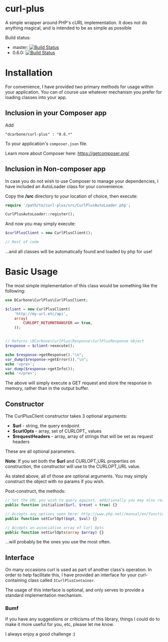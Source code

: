 curl-plus
======

A simple wrapper around PHP's cURL implementation.  It does not do anything magical, and is intended to be as simple as possible

Build status:
- master: [![Build Status](https://travis-ci.org/dcarbone/curl-plus.svg?branch=master)](https://travis-ci.org/dcarbone/curl-plus)
- 0.6.0: [![Build Status](https://travis-ci.org/dcarbone/curl-plus.svg?tag=0.6.0)](https://travis-ci.org/dcarbone/curl-plus)

# Installation

For convenience, I have provided two primary methods for usage within your application.  You can of course use whatever mechanism
you prefer for loading classes into your app.

## Inclusion in your Composer app

Add

```
"dcarbone/curl-plus" : "0.6.*"
```

To your application's ``` composer.json ``` file.

Learn more about Composer here: <a href="https://getcomposer.org/">https://getcomposer.org/</a>

## Inclusion in Non-composer app

In case you do not wish to use Composer to manage your dependencies, I have included an AutoLoader class for your
convenience.

Copy the **/src** directory to your location of choice, then execute:

```php
require '/path/to/curl-plus/src/CurlPlusAutoLoader.php';

CurlPlusAutoLoader::register();
```

And now you may simply execute:

```php
$curlPlusClient = new CurlPlusClient();

// Rest of code
```

...and all classes will be automatically found and loaded by php for use!

# Basic Usage

The most simple implementation of this class would be something like the following:

```php
use DCarbone\CurlPlus\CurlPlusClient;

$client = new CurlPlusClient(
    'http://my-url.etc/api',
    array(
        CURLOPT_RETURNTRANSFER => true,
    ));


// Returns \DCarbone\CurlPlus\Response\CurlPlusResponse object
$response = $client->execute();

echo $response->getResponse()."\n";
var_dump($response->getError())."\n";
echo '<pre>';
var_dump($response->getInfo());
echo '</pre>';
```

The above will simply execute a GET request and store the response in memory, rather than in the output buffer.

## Constructor

The CurlPlusClient constructor takes 3 optional arguments:

* **$url** - string, the query endpoint
* **$curlOpts** - array, set of CURLOPT_ values
* **$requestHeaders** - array, array of strings that will be set as request headers

These are all optional parameters.

**Note**: If you set both the **$url** and CURLOPT_URL properties on construction, the constructor will use to the CURLOPT_URL value.

As stated above, all of those are optional arguments.  You may simply construct the object with no params if you wish.

Post-construct, the methods:

```php
// Set the URL you wish to query against, additionally you may also reset any existing curl opts
public function initialize($url, $reset = true) {}

// Accepts any options seen here: http://www.php.net//manual/en/function.curl-setopt.php
public function setCurlOpt($opt, $val) {}

// Accepts an associative array of Curl Opts
public function setCurlOpts(array $array) {}
```

...will probably be the ones you use the most often.

## Interface

On many occasions curl is used as part of another class's operation.  In order to help facilitate this, I have provided an interface for
your curl-containing class called `ICurlPlusContainer`.

The usage of this interface is optional, and only serves to provide a standard implementation mechanism.

### Bumf

If you have any suggestions or criticisms of this library, things I could do to make it more useful for you, etc, please let me know.

I always enjoy a good challenge :)

